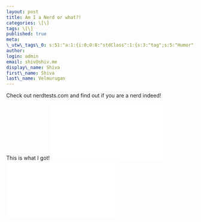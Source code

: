 ```yaml
---
layout: post
title: Am I a Nerd or what?!
categories: \[\]
tags: \[\]
published: true
meta:
\_utw\_tags\_0: s:51:"a:1:{i:0;O:8:"stdClass":1:{s:3:"tag";s:5:"Humor";}}";
author:
login: admin
email: shiv@shiv.me
display\_name: Shiva
first\_name: Shiva
last\_name: Velmurugan
---
```


Check out nerdtests.com and find out if you are a nerd indeed!

This is what I got!
[![I am nerdier than 94% of all people. Are you nerdier? Click here to find out!](/images/nq.php?val=8783)][0]
[  
![My computer geek score is greater than 90% of all people in the world! How do you compare? Click here to find out!](/images/cg.php?val=6808) ][1]



[0]: http://www.nerdtests.com/ft_nq.php?im
[1]: http://www.nerdtests.com/ft_cg.php?im